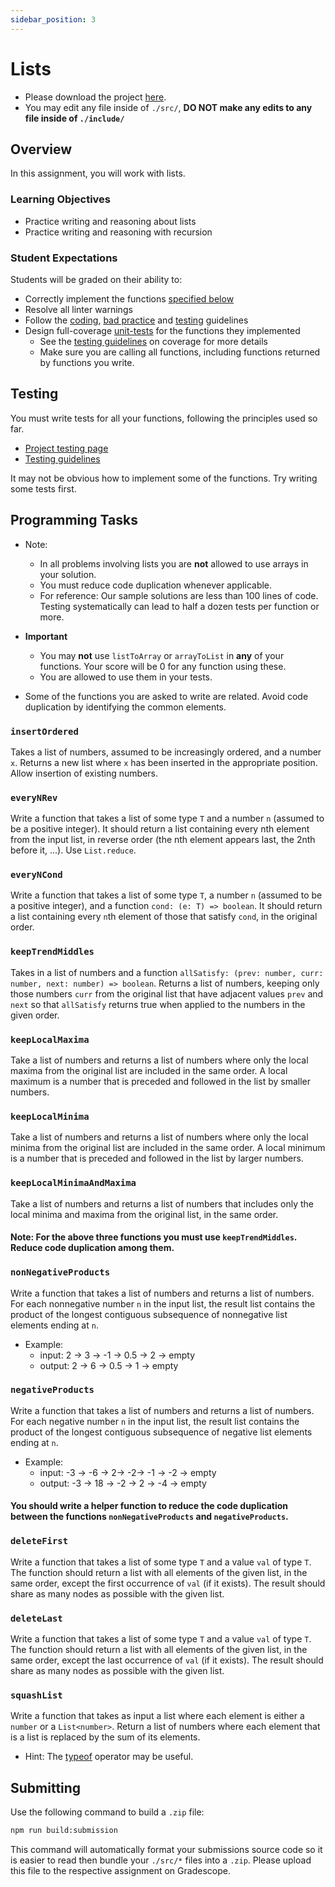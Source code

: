 ```yaml
---
sidebar_position: 3
---
```


# Lists

- Please download the project [here](https://github.com/umass-compsci-220/public-materials/raw/main/homework/03-list-adt.zip).
- You may edit any file inside of `./src/`, **DO NOT make any edits to any file inside of `./include/`**

## Overview

In this assignment, you will work with lists.

### Learning Objectives

- Practice writing and reasoning about lists
- Practice writing and reasoning with recursion

### Student Expectations

Students will be graded on their ability to:

- Correctly implement the functions [specified below](#programming-tasks)
- Resolve all linter warnings
- Follow the [coding](/materials/guidelines/syntax-and-code), [bad practice](/materials/guidelines/bad-practices) and [testing](/materials/guidelines/testing) guidelines
- Design full-coverage [unit-tests](#testing) for the functions they implemented
  - See the [testing guidelines](/materials/guidelines/testing#coverage) on coverage for more details
  - Make sure you are calling all functions, including functions returned by functions you write.

## Testing

You must write tests for all your functions, following the principles used so far.

- [Project testing page](/materials/tutorials/assignments/testing)
- [Testing guidelines](/materials/guidelines/testing)

It may not be obvious how to implement some of the functions. Try writing some tests first.

## Programming Tasks

- Note:
  - In all problems involving lists you are **not** allowed to use arrays in your solution.
  - You must reduce code duplication whenever applicable.
  - For reference: Our sample solutions are less than 100 lines of code. Testing systematically can lead to half a dozen tests per function or more.
 
- **Important**
  - You may **not** use `listToArray` or `arrayToList` in **any** of your functions. Your score will be 0 for any function using these.
  - You are allowed to use them in your tests.

- Some of the functions you are asked to write are related. Avoid code duplication by identifying the common elements.

### `insertOrdered`

Takes a list of numbers, assumed to be increasingly ordered, and a number `x`. Returns a new list where `x` has been inserted in the appropriate position. Allow insertion of existing numbers.

### `everyNRev`

Write a function that takes a list of some type `T` and a number `n` (assumed to be a positive integer). It should return a list containing every nth element from the input list, in reverse order (the nth element appears last, the 2nth before it, ...). Use `List.reduce`.

### `everyNCond`

Write a function that takes a list of some type `T`, a number `n` (assumed to be a positive integer), and a function `cond: (e: T) => boolean`. It should return a list containing every `n`th element of those that satisfy `cond`, in the original order.

### `keepTrendMiddles`

Takes in a list of numbers and a function `allSatisfy: (prev: number, curr: number, next: number) => boolean`. Returns a list of numbers, keeping only those numbers `curr` from the original list that have adjacent values `prev` and `next` so that `allSatisfy` returns true when applied to the numbers in the given order.

### `keepLocalMaxima`

Take a list of numbers and returns a list of numbers where only the local maxima from the original list are included in the same order. A local maximum is a number that is preceded and followed in the list by smaller numbers.

### `keepLocalMinima`

Take a list of numbers and returns a list of numbers where only the local minima from the original list are included in the same order. A local minimum is a number that is preceded and followed in the list by larger numbers.

### `keepLocalMinimaAndMaxima`

Take a list of numbers and returns a list of numbers that includes only the local minima and maxima from the original list, in the same order.

#### Note: For the above three functions you must use `keepTrendMiddles`. Reduce code duplication among them.

### `nonNegativeProducts`

Write a function that takes a list of numbers and returns a list of numbers. For each nonnegative number `n` in the input list, the result list contains the product of the longest contiguous subsequence of nonnegative list elements ending at `n`.

- Example:
  - input: 2 -> 3 -> -1 -> 0.5 -> 2 -> empty
  - output: 2 -> 6 -> 0.5 -> 1 -> empty

### `negativeProducts`

Write a function that takes a list of numbers and returns a list of numbers. For each negative number `n` in the input list, the result list contains the product of the longest contiguous subsequence of negative list elements ending at `n`.

- Example:
  - input: -3 -> -6 -> 2-> -2-> -1 -> -2 -> empty
  - output: -3 -> 18 -> -2 -> 2 -> -4 -> empty

#### You should write a helper function to reduce the code duplication between the functions `nonNegativeProducts` and `negativeProducts`.

### `deleteFirst`

Write a function that takes a list of some type `T` and a value `val` of type `T`. The function should return a list with all elements of the given list, in the same order, except the first occurrence of `val` (if it exists). The result should share as many nodes as possible with the given list.

### `deleteLast`

Write a function that takes a list of some type `T` and a value `val` of type `T`. The function should return a list with all elements of the given list, in the same order, except the last occurrence of `val` (if it exists). The result should share as many nodes as possible with the given list.

### `squashList`

Write a function that takes as input a list where each element is either a `number` or a `List<number>`. Return a list of numbers where each element that is a list is replaced by the sum of its elements.

- Hint: The [typeof](https://developer.mozilla.org/en-US/docs/Web/JavaScript/Reference/Operators/typeof) operator may be useful.

## Submitting

Use the following command to build a `.zip` file:

```sh
npm run build:submission
```

This command will automatically format your submissions source code so it is easier to read then bundle your `./src/*` files into a `.zip`. Please upload this file to the respective assignment on Gradescope.
